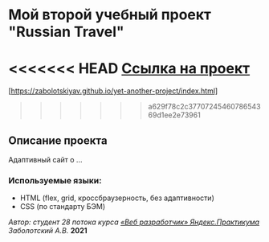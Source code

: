 # Мой второй учебный проект "Russian Travel"
<<<<<<< HEAD
[Ссылка на проект](https://zabolotskiyav.github.io/yet-another-project/index.html)
=======
[https://zabolotskiyav.github.io/yet-another-project/index.html]
>>>>>>> a629f78c2c3770724546078654369d1ee2e73961

## Описание проекта
Адаптивный сайт о ...

### Используемые языки:
* HTML (flex, grid, кроссбраузерность, без адаптивности)
* CSS (по стандарту БЭМ)


_Автор: студент 28 потока курса [«Веб разработчик» Яндекс.Практикума](https://praktikum.yandex.ru/profile/web/) Заболотский А.В._
__2021__
